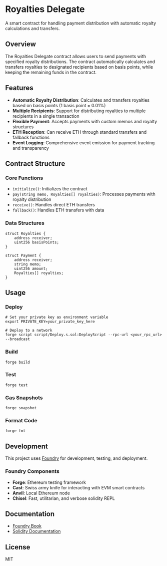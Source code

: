 # Royalties Delegate

A smart contract for handling payment distribution with automatic royalty calculations and transfers.

## Overview

The Royalties Delegate contract allows users to send payments with specified royalty distributions. The contract automatically calculates and transfers royalties to designated recipients based on basis points, while keeping the remaining funds in the contract.

## Features

- **Automatic Royalty Distribution**: Calculates and transfers royalties based on basis points (1 basis point = 0.01%)
- **Multiple Recipients**: Support for distributing royalties to multiple recipients in a single transaction
- **Flexible Payment**: Accepts payments with custom memos and royalty structures
- **ETH Reception**: Can receive ETH through standard transfers and fallback functions
- **Event Logging**: Comprehensive event emission for payment tracking and transparency

## Contract Structure

### Core Functions

- `initialize()`: Initializes the contract
- `pay(string memo, Royalties[] royalties)`: Processes payments with royalty distribution
- `receive()`: Handles direct ETH transfers
- `fallback()`: Handles ETH transfers with data

### Data Structures

```solidity
struct Royalties {
    address receiver;
    uint256 basisPoints;
}

struct Payment {
    address receiver;
    string memo;
    uint256 amount;
    Royalties[] royalties;
}
```

## Usage

### Deploy

```shell
# Set your private key as environment variable
export PRIVATE_KEY=your_private_key_here

# Deploy to a network
forge script script/Deploy.s.sol:DeployScript --rpc-url <your_rpc_url> --broadcast
```

### Build

```shell
forge build
```

### Test

```shell
forge test
```

### Gas Snapshots

```shell
forge snapshot
```

### Format Code

```shell
forge fmt
```

## Development

This project uses [Foundry](https://getfoundry.sh/) for development, testing, and deployment.

### Foundry Components

- **Forge**: Ethereum testing framework
- **Cast**: Swiss army knife for interacting with EVM smart contracts
- **Anvil**: Local Ethereum node
- **Chisel**: Fast, utilitarian, and verbose solidity REPL

## Documentation

- [Foundry Book](https://book.getfoundry.sh/)
- [Solidity Documentation](https://docs.soliditylang.org/)

## License

MIT
